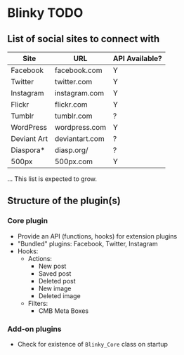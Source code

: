 # Blinky TODO

## List of social sites to connect with

| Site       | URL            | API Available? |
|------------|----------------|----------------|
| Facebook   | facebook.com   | Y              | 
| Twitter    | twitter.com    | Y              | 
| Instagram  | instagram.com  | Y              |
| Flickr     | flickr.com     | Y              | 
| Tumblr     | tumblr.com     | ?              | 
| WordPress  | wordpress.com  | Y              | 
| Deviant Art| deviantart.com | ?              | 
| Diaspora*  | diasp.org/     | ?              | 
| 500px      | 500px.com      | Y              | 

... This list is expected to grow.

## Structure of the plugin(s)

### Core plugin

* Provide an API (functions, hooks) for extension plugins
* "Bundled" plugins: Facebook, Twitter, Instagram
* Hooks:
	* Actions:
		* New post
		* Saved post
		* Deleted post
		* New image
		* Deleted image
	* Filters:
		* CMB Meta Boxes

### Add-on plugins

* Check for existence of `Blinky_Core` class on startup